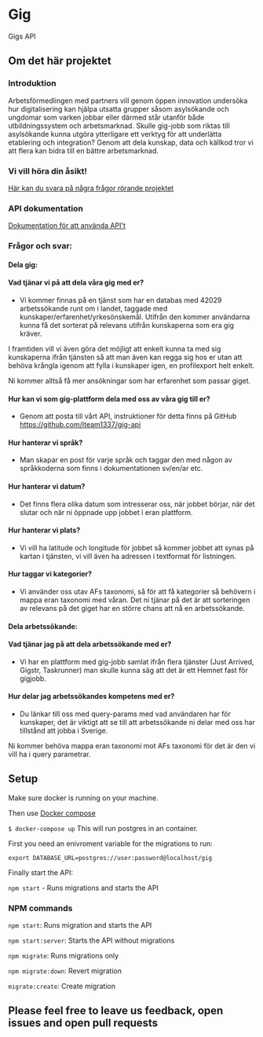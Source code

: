 # Gig
Gigs API


## Om det här projektet
### Introduktion
Arbetsförmedlingen med partners vill genom öppen innovation undersöka hur digitalisering kan hjälpa utsatta grupper såsom asylsökande och ungdomar som varken jobbar eller därmed står utanför både utbildningssystem och arbetsmarknad. Skulle gig-jobb som riktas till asylsökande kunna utgöra ytterligare ett verktyg för att underlätta etablering och integration?
Genom att dela kunskap, data och källkod tror vi att flera kan bidra till en bättre arbetsmarknad.

### Vi vill höra din åsikt!
[Här kan du svara på några frågor rörande projektet](https://rebeccanorn.typeform.com/to/n8paEM)

### API dokumentation
[Dokumentation för att använda API't](https://gig-docs.iteamdev.se/)

### Frågor och svar:

#### Dela gig:

#### Vad tjänar vi på att dela våra gig med er?
- Vi kommer finnas på en tjänst som har en databas med 42029 arbetssökande runt om i landet, taggade med kunskaper/erfarenhet/yrkesönskemål. Utifrån den kommer användarna kunna få det sorterat på relevans utifrån kunskaperna som era gig kräver.

I framtiden vill vi även göra det möjligt att enkelt kunna ta med sig kunskaperna ifrån tjänsten så att man även kan regga sig hos er utan att behöva krångla igenom att fylla i kunskaper igen, en profilexport helt enkelt.

Ni kommer alltså få mer ansökningar som har erfarenhet som passar giget.

#### Hur kan vi som gig-plattform dela med oss av våra gig till er?
- Genom att posta till vårt API, instruktioner för detta finns på GitHub https://github.com/Iteam1337/gig-api

#### Hur hanterar vi språk?
- Man skapar en post för varje språk och taggar den med någon av språkkoderna som finns i dokumentationen sv/en/ar etc. 

#### Hur hanterar vi datum?
- Det finns flera olika datum som intresserar oss, när jobbet börjar, när det slutar och när ni öppnade upp jobbet i eran plattform.

#### Hur hanterar vi plats?
- Vi vill ha latitude och longitude för jobbet så kommer jobbet att synas på kartan i tjänsten, vi vill även ha adressen i textformat för listningen.

#### Hur taggar vi kategorier?
- Vi använder oss utav AFs taxonomi, så för att få kategorier så behövern i mappa eran taxonomi med våran. Det ni tjänar på det är att sorteringen av relevans på det giget har en större chans att nå en arbetssökande.

#### Dela arbetssökande:

#### Vad tjänar jag på att dela arbetssökande med er?
- Vi har en plattform med gig-jobb samlat ifrån flera tjänster (Just Arrived, Gigstr, Taskrunner) man skulle kunna säg att det är ett Hemnet fast för gigjobb.

#### Hur delar jag arbetssökandes kompetens med er?
- Du länkar till oss med query-params med vad användaren har för kunskaper, det är viktigt att se till att arbetssökande ni delar med oss har tillstånd att jobba i Sverige.

Ni kommer behöva mappa eran taxonomi mot AFs taxonomi för det är den vi vill ha i query parametrar.

## Setup

Make sure docker is running on your machine.

Then use [Docker compose](https://docs.docker.com/compose/install/)

`$ docker-compose up` This will run postgres in an container.

First you need an enivroment variable for the migrations to run:

`export DATABASE_URL=postgres://user:password@localhost/gig`

Finally start the API:

`npm start` - Runs migrations and starts the API

### NPM commands

`npm start`: Runs migration and starts the API

`npm start:server`: Starts the API without migrations

`npm migrate`: Runs migrations only

`npm migrate:down`: Revert migration

`migrate:create`: Create migration


## Please feel free to leave us feedback, open issues and open pull requests
